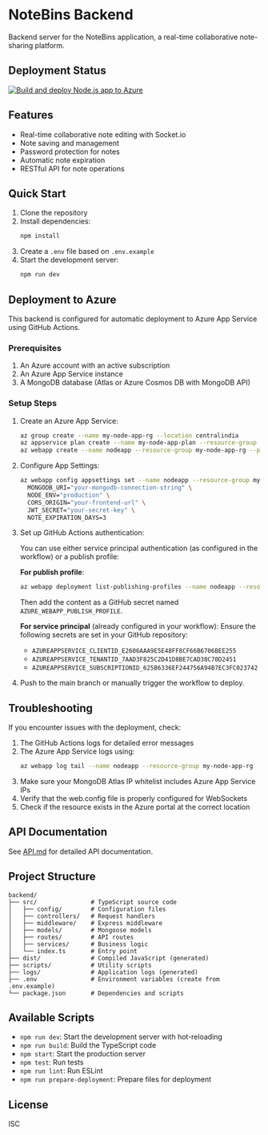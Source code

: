 # NoteBins Backend

Backend server for the NoteBins application, a real-time collaborative note-sharing platform.

## Deployment Status

[![Build and deploy Node.js app to Azure](https://github.com/YOUR_USERNAME/notebins/actions/workflows/main_nodeapp.yml/badge.svg)](https://github.com/YOUR_USERNAME/notebins/actions/workflows/main_nodeapp.yml)

## Features

- Real-time collaborative note editing with Socket.io
- Note saving and management
- Password protection for notes
- Automatic note expiration
- RESTful API for note operations

## Quick Start

1. Clone the repository
2. Install dependencies:
   ```bash
   npm install
   ```
3. Create a `.env` file based on `.env.example`
4. Start the development server:
   ```bash
   npm run dev
   ```

## Deployment to Azure

This backend is configured for automatic deployment to Azure App Service using GitHub Actions.

### Prerequisites

1. An Azure account with an active subscription
2. An Azure App Service instance
3. A MongoDB database (Atlas or Azure Cosmos DB with MongoDB API)

### Setup Steps

1. Create an Azure App Service:

   ```bash
   az group create --name my-node-app-rg --location centralindia
   az appservice plan create --name my-node-app-plan --resource-group my-node-app-rg --sku B1 --is-linux
   az webapp create --name nodeapp --resource-group my-node-app-rg --plan my-node-app-plan --runtime "NODE|18-lts"
   ```

2. Configure App Settings:

   ```bash
   az webapp config appsettings set --name nodeapp --resource-group my-node-app-rg --settings \
     MONGODB_URI="your-mongodb-connection-string" \
     NODE_ENV="production" \
     CORS_ORIGIN="your-frontend-url" \
     JWT_SECRET="your-secret-key" \
     NOTE_EXPIRATION_DAYS=3
   ```

3. Set up GitHub Actions authentication:

   You can use either service principal authentication (as configured in the workflow) or a publish profile:

   **For publish profile**:

   ```bash
   az webapp deployment list-publishing-profiles --name nodeapp --resource-group my-node-app-rg --xml > publish-profile.xml
   ```

   Then add the content as a GitHub secret named `AZURE_WEBAPP_PUBLISH_PROFILE`.

   **For service principal** (already configured in your workflow):
   Ensure the following secrets are set in your GitHub repository:

   - `AZUREAPPSERVICE_CLIENTID_E2606AAA9E5E48FF8CF66B6706BEE255`
   - `AZUREAPPSERVICE_TENANTID_7AAD3F825C2D41D8BE7CAD38C70D2451`
   - `AZUREAPPSERVICE_SUBSCRIPTIONID_625B6336EF244756A94B7EC3FC023742`

4. Push to the main branch or manually trigger the workflow to deploy.

## Troubleshooting

If you encounter issues with the deployment, check:

1. The GitHub Actions logs for detailed error messages
2. The Azure App Service logs using:
   ```bash
   az webapp log tail --name nodeapp --resource-group my-node-app-rg
   ```
3. Make sure your MongoDB Atlas IP whitelist includes Azure App Service IPs
4. Verify that the web.config file is properly configured for WebSockets
5. Check if the resource exists in the Azure portal at the correct location

## API Documentation

See [API.md](./API.md) for detailed API documentation.

## Project Structure

```
backend/
├── src/               # TypeScript source code
│   ├── config/        # Configuration files
│   ├── controllers/   # Request handlers
│   ├── middleware/    # Express middleware
│   ├── models/        # Mongoose models
│   ├── routes/        # API routes
│   ├── services/      # Business logic
│   └── index.ts       # Entry point
├── dist/              # Compiled JavaScript (generated)
├── scripts/           # Utility scripts
├── logs/              # Application logs (generated)
├── .env               # Environment variables (create from .env.example)
└── package.json       # Dependencies and scripts
```

## Available Scripts

- `npm run dev`: Start the development server with hot-reloading
- `npm run build`: Build the TypeScript code
- `npm start`: Start the production server
- `npm test`: Run tests
- `npm run lint`: Run ESLint
- `npm run prepare-deployment`: Prepare files for deployment

## License

ISC
